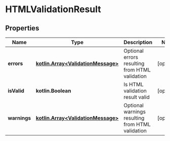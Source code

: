 
# HTMLValidationResult

## Properties
Name | Type | Description | Notes
------------ | ------------- | ------------- | -------------
**errors** | [**kotlin.Array&lt;ValidationMessage&gt;**](ValidationMessage) | Optional errors resulting from HTML validation |  [optional]
**isValid** | **kotlin.Boolean** | Is HTML validation result valid |  [optional]
**warnings** | [**kotlin.Array&lt;ValidationMessage&gt;**](ValidationMessage) | Optional warnings resulting from HTML validation |  [optional]



